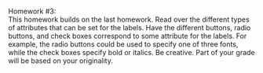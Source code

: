 Homework #3:
<br />
This homework builds on the last homework. Read over the different types of attributes that can be set for the labels. Have the different buttons, radio buttons, and check boxes correspond to some attribute for the labels. For example, the radio buttons could be used to specify one of three fonts, while the check boxes specify bold or italics. Be creative. Part of your grade will be based on your originality.
